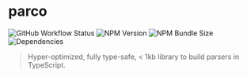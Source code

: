 # parco

![GitHub Workflow Status](https://img.shields.io/github/workflow/status/utkarshkukreti/parco/CI?style=flat-square)
![NPM Version](https://img.shields.io/npm/v/parco?style=flat-square)
![NPM Bundle Size](https://img.shields.io/bundlephobia/minzip/parco?style=flat-square)
![Dependencies](https://img.shields.io/badge/dependencies-0-3?style=flat-square&color=ff69b4)

> Hyper-optimized, fully type-safe, < 1kb library to build parsers in TypeScript.

